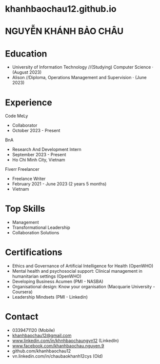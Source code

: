 # khanhbaochau12.github.io
# NGUYỄN KHÁNH BẢO CHÂU

# Education
 - University of Information Technology //(Studying) Computer Science · (August 2023)
 - Alison //Diploma, Operations Management and Supervision · (June 2023)

# Experience
Code MeLy
  - Collaborator
  - October 2023 - Present 

BnA
  - Research And Development Intern
  - September 2023 - Present
  -  Ho Chi Minh City, Vietnam
          
Fiverr Freelancer
  - Freelance Writer
  - February 2021 - June 2023 (2 years 5 months)
  - Vietnam

# Top Skills
  - Management
  - Transformational Leadership
  - Collaboration Solutions

# Certifications
  - Ethics and Governance of Artificial Intelligence for Health (OpenWHO)
  - Mental health and psychosocial support: Clinical management in humanitarian settings (OpenWHO)
  - Developing Business Acumen (PMI - NASBA)
  - Organisational design: Know your organisation (Macquarie University - Coursera)
  - Leadership Mindsets (PMI - Linkedin)
    
# Contact
- 0339471120 (Mobile)
- khanhbaochau12@gmail.com
- www.linkedin.com/in/khnhbaochaungyn12 (LinkedIn)
- www.facebook.com/khanhbaochau.nguyen.9
- github.com/khanhbaochau12
- vn.linkedin.com/in/chaubaokhanh12cys (Old)

